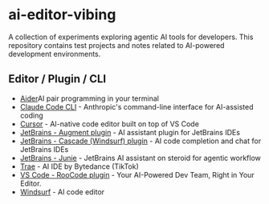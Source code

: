 # ai-editor-vibing

A collection of experiments exploring agentic AI tools for developers. This repository contains test projects and notes related to AI-powered development environments.

## Editor / Plugin / CLI

- [Aider](https://aider.chat/)AI pair programming in your terminal
- [Claude Code CLI](https://docs.anthropic.com/en/docs/agents-and-tools/claude-code/overview) - Anthropic's command-line interface for AI-assisted coding
- [Cursor](https://www.cursor.com/) - AI-native code editor built on top of VS Code
- [JetBrains - Augment plugin](https://plugins.jetbrains.com/plugin/24072-augment) - AI assistant plugin for JetBrains IDEs
- [JetBrains - Cascade (Windsurf) plugin](https://plugins.jetbrains.com/plugin/20540-windsurf-plugin-formerly-codeium-for-python-js-java-go--) - AI code completion and chat for JetBrains IDEs
- [JetBrains - Junie](https://www.jetbrains.com/fr-fr/junie/) - JetBrains AI assistant on steroid for agentic workflow
- [Trae](https://www.trae.ai/) - AI IDE by Bytedance (TikTok)
- [VS Code - RooCode plugin](https://roocode.com/) - Your AI-Powered Dev Team, Right in Your Editor.
- [Windsurf](https://windsurf.com/editor) - AI code editor
